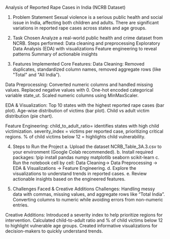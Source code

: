 Analysis of Reported Rape Cases in India (NCRB Dataset)
1. Problem Statement
Sexual violence is a serious public health and social issue in India, affecting both children and adults. There are significant variations in reported rape cases across states and age groups.

2. Task Chosen
Analyze a real-world public health and crime dataset from NCRB.
Steps performed:
Data cleaning and preprocessing
Exploratory Data Analysis (EDA) with visualizations
Feature engineering to reveal patterns
Summary of actionable insights

3. Features Implemented
Core Features:
Data Cleaning: Removed duplicates, standardized column names, removed aggregate rows (like "Total" and "All India").

 Data Preprocessing:
Converted numeric columns and handled missing values.
Replaced negative values with 0.
One-hot encoded categorical variable state_ut.
Scaled numeric columns using MinMaxScaler.

 EDA & Visualization:
Top 10 states with the highest reported rape cases (bar plot).
Age-wise distribution of victims (bar plot).
Child vs adult victim distribution (pie chart).

 Feature Engineering:
child_to_adult_ratio= identifies states with high child victimization.
severity_index = victims per reported case, prioritizing critical regions.
% of child victims below 12 = highlights child vulnerability.

4. Steps to Run the Project
a. Upload the dataset NCRB_Table_3A.3.csv to your environment (Google Colab recommended).
b. Install required packages: !pip install pandas numpy matplotlib seaborn scikit-learn
c. Run the notebook cell by cell:
Data Cleaning-> Data Preprocessing -> EDA & Visualizations -> Feature Engineering.
d. Explore the visualizations to understand trends in reported cases.
e. Review actionable insights based on the engineered features.

5. Challenges Faced & Creative Additions
Challenges:
Handling messy data with commas, missing values, and aggregate rows like “Total India”.
Converting columns to numeric while avoiding errors from non-numeric entries.

Creative Additions:
Introduced a severity index to help prioritize regions for intervention.
Calculated child-to-adult ratio and % of child victims below 12 to highlight vulnerable age groups.
Created informative visualizations for decision-makers to quickly understand trends.
